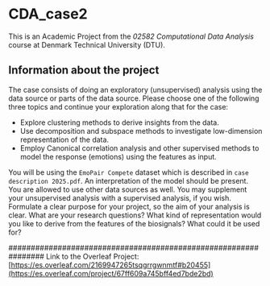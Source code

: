 # CDA_case2

This is an Academic Project from the *02582 Computational Data Analysis* course at Denmark Technical University (DTU).

## Information about the project

The case consists of doing an exploratory (unsupervised) analysis using the data source or parts of the data source. Please choose one of the following three topics and continue your exploration along that for the case:

- Explore clustering methods to derive insights from the data.
- Use decomposition and subspace methods to investigate low-dimension representation of the data.
- Employ Canonical correlation analysis and other supervised methods to model the response (emotions) using the features as input.


You will be using the `EmoPair Compete` dataset which is described in `case description 2025.pdf`. An interpretation of the model should be present. You are allowed to use other data sources as well. You may supplement your unsupervised analysis with a supervised analysis, if you wish. Formulate a clear purpose for your project, so the aim of your analysis is clear. What are your research questions? What kind of representation would you like to derive from the features of the biosignals? What could it be used for? 

################################################################
Link to the Overleaf Project: [https://es.overleaf.com/2169947265tsqgrrgwnmtf#b20455](https://es.overleaf.com/project/67ff609a745bff4ed7bde2bd) 
